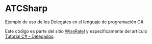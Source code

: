 ﻿# ATCSharp
Ejemplo de uso de los Delegates en el lenguaje de programación C#.

Este código es parte del sitio [WiseRatel](http://www.wiseratel.com) y específicamente del artículo [Tutorial C# - Delegados](http://www.wiseratel.com/tutorial-csharp-delegados).
